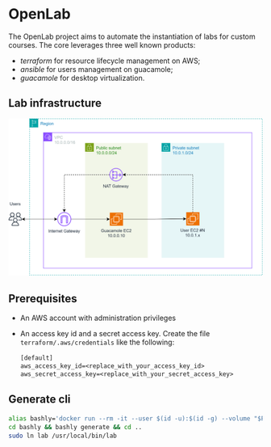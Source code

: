 # OpenLab

The OpenLab project aims to automate the instantiation of labs for custom courses.
The core leverages three well known products:

- _terraform_ for resource lifecycle management on AWS;
- _ansible_ for users management on guacamole;
- _guacamole_ for desktop virtualization.

## Lab infrastructure

![Topology](diagram/topology.svg)

## Prerequisites

- An AWS account with administration privileges
- An access key id and a secret access key. Create the file `terraform/.aws/credentials` like the following:

  ```plaintext
  [default]
  aws_access_key_id=<replace_with_your_access_key_id>
  aws_secret_access_key=<replace_with_your_secret_access_key>
  ```

## Generate cli

```sh
alias bashly='docker run --rm -it --user $(id -u):$(id -g) --volume "$PWD:/app" dannyben/bashly'
cd bashly && bashly generate && cd ..
sudo ln lab /usr/local/bin/lab
```
